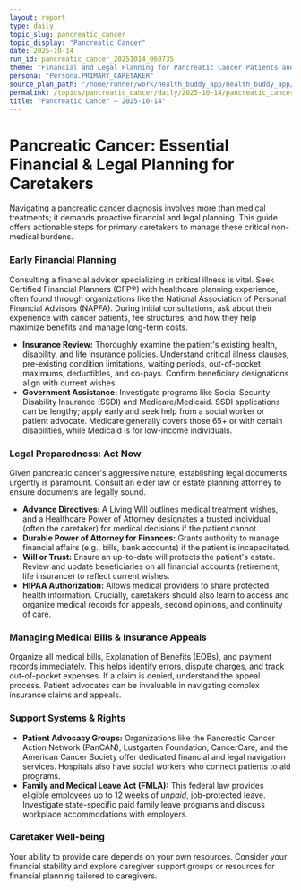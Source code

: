 ```yaml
---
layout: report
type: daily
topic_slug: pancreatic_cancer
topic_display: "Pancreatic Cancer"
date: 2025-10-14
run_id: pancreatic_cancer_20251014_060735
theme: "Financial and Legal Planning for Pancreatic Cancer Patients and Families"
persona: "Persona.PRIMARY_CARETAKER"
source_plan_path: "/home/runner/work/health_buddy_app/health_buddy_app/.results/pancreatic_cancer/weekly_plan/2025-10-13/plan.json"
permalink: /topics/pancreatic_cancer/daily/2025-10-14/pancreatic_cancer_20251014_060735/
title: "Pancreatic Cancer — 2025-10-14"
---
```


# Pancreatic Cancer: Essential Financial & Legal Planning for Caretakers

Navigating a pancreatic cancer diagnosis involves more than medical treatments; it demands proactive financial and legal planning. This guide offers actionable steps for primary caretakers to manage these critical non-medical burdens.

### Early Financial Planning

Consulting a financial advisor specializing in critical illness is vital. Seek Certified Financial Planners (CFP®) with healthcare planning experience, often found through organizations like the National Association of Personal Financial Advisors (NAPFA). During initial consultations, ask about their experience with cancer patients, fee structures, and how they help maximize benefits and manage long-term costs.

*   **Insurance Review:** Thoroughly examine the patient's existing health, disability, and life insurance policies. Understand critical illness clauses, pre-existing condition limitations, waiting periods, out-of-pocket maximums, deductibles, and co-pays. Confirm beneficiary designations align with current wishes.
*   **Government Assistance:** Investigate programs like Social Security Disability Insurance (SSDI) and Medicare/Medicaid. SSDI applications can be lengthy; apply early and seek help from a social worker or patient advocate. Medicare generally covers those 65+ or with certain disabilities, while Medicaid is for low-income individuals.

### Legal Preparedness: Act Now

Given pancreatic cancer's aggressive nature, establishing legal documents urgently is paramount. Consult an elder law or estate planning attorney to ensure documents are legally sound.

*   **Advance Directives:** A Living Will outlines medical treatment wishes, and a Healthcare Power of Attorney designates a trusted individual (often the caretaker) for medical decisions if the patient cannot.
*   **Durable Power of Attorney for Finances:** Grants authority to manage financial affairs (e.g., bills, bank accounts) if the patient is incapacitated.
*   **Will or Trust:** Ensure an up-to-date will protects the patient's estate. Review and update beneficiaries on all financial accounts (retirement, life insurance) to reflect current wishes.
*   **HIPAA Authorization:** Allows medical providers to share protected health information. Crucially, caretakers should also learn to access and organize medical records for appeals, second opinions, and continuity of care.

### Managing Medical Bills & Insurance Appeals

Organize all medical bills, Explanation of Benefits (EOBs), and payment records immediately. This helps identify errors, dispute charges, and track out-of-pocket expenses. If a claim is denied, understand the appeal process. Patient advocates can be invaluable in navigating complex insurance claims and appeals.

### Support Systems & Rights

*   **Patient Advocacy Groups:** Organizations like the Pancreatic Cancer Action Network (PanCAN), Lustgarten Foundation, CancerCare, and the American Cancer Society offer dedicated financial and legal navigation services. Hospitals also have social workers who connect patients to aid programs.
*   **Family and Medical Leave Act (FMLA):** This federal law provides eligible employees up to 12 weeks of *unpaid*, job-protected leave. Investigate state-specific paid family leave programs and discuss workplace accommodations with employers.

### Caretaker Well-being

Your ability to provide care depends on your own resources. Consider your financial stability and explore caregiver support groups or resources for financial planning tailored to caregivers.
